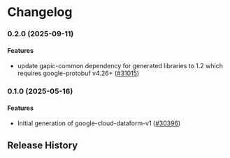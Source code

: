 # Changelog

### 0.2.0 (2025-09-11)

#### Features

* update gapic-common dependency for generated libraries to 1.2 which requires google-protobuf v4.26+ ([#31015](https://github.com/googleapis/google-cloud-ruby/issues/31015)) 

### 0.1.0 (2025-05-16)

#### Features

* Initial generation of google-cloud-dataform-v1 ([#30396](https://github.com/googleapis/google-cloud-ruby/issues/30396)) 

## Release History
